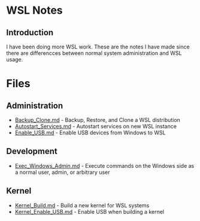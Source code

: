 # WSL Notes
## Introduction
I have been doing more WSL work.  These are the notes I have made since there are differencces between normal system administration and WSL usage.

# Files
## Administration
* [Backup_Clone.md](Backup_Clone.md) - Backup, Restore, and Clone a WSL distribution  
* [Autostart_Services.md](Autostart_Services.md) - Autostart services on new WSL instance
* [Enable_USB.md](Enable_USB.md) - Enable USB devices from Windows to WSL

## Development
* [Exec_Windows_Admin.md](Exec_Windows_Admin.md) - Execute commands on the Windows side as a normal user, admin, or arbitrary user  

## Kernel
* [Kernel_Build.md](Kernel_Build.md) - Build a new kernel for WSL systems  
* [Kernel_Enable_USB.md](Kernel_Enable_USB.md) - Enable USB when building a kernel  

